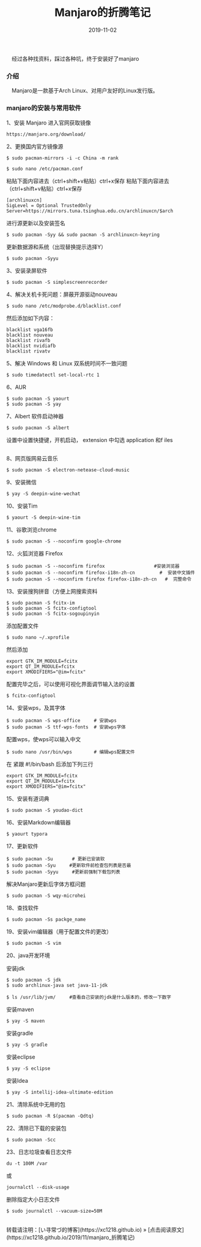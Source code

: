 ﻿---
layout: post
title: "Manjaro的折腾笔记"
date: 2019-11-02 
description: "manjaro的安装与常用软件"
tag: Linux   
---

　经过各种找资料，踩过各种坑，终于安装好了manjaro


### 介绍

 　Manjaro是一款基于Arch Linux、对用户友好的Linux发行版。

### manjaro的安装与常用软件



1、安装 Manjaro  进入官网获取镜像

```     
https://manjaro.org/download/
```    

2、更换国内官方镜像源

```     
$ sudo pacman-mirrors -i -c China -m rank
```   
```   
$ sudo nano /etc/pacman.conf
```

粘贴下面内容进去（ctrl+shift+v粘贴）ctrl+x保存
粘贴下面内容进去（ctrl+shift+v粘贴）ctrl+x保存

```     
[archlinuxcn]
SigLevel = Optional TrustedOnly
Server=https://mirrors.tuna.tsinghua.edu.cn/archlinuxcn/$arch
```

进行源更新以及安装签名

```     
$ sudo pacman -Syy && sudo pacman -S archlinuxcn-keyring
```
更新数据源和系统（出现替换提示选择Y）

```     
$ sudo pacman -Syyu
```

3、安装录屏软件

```     
$ sudo pacman -S simplescreenrecorder
```    

4、解决关机卡死问题：屏蔽开源驱动nouveau

```     
$ sudo nano /etc/modprobe.d/blacklist.conf
```    
然后添加如下内容：
```     
blacklist vga16fb
blacklist nouveau
blacklist rivafb
blacklist nvidiafb
blacklist rivatv
```

5、解决  Windows 和 Linux  双系统时间不一致问题
```     
$ sudo timedatectl set-local-rtc 1
```    

6、AUR

```     
$ sudo pacman -S yaourt
$ sudo pacman -S yay
```    

7、Albert 软件启动神器

```     
$ sudo pacman -S albert
```    
设置中设置快捷键，开机启动，  extension 中勾选  application  和f  iles

```  
```  

8、网页版网易云音乐

```     
$ sudo pacman -S electron-netease-cloud-music
```    

9、安装微信

```     
$ yay -S deepin-wine-wechat
```    

10、安装Tim

```     
$ yaourt -S deepin-wine-tim
```    

11、谷歌浏览chrome

```     
$ sudo pacman -S --noconfirm google-chrome
```    

12、火狐浏览器 Firefox
```    
$ sudo pacman -S --noconfirm firefox                  #安装浏览器  
$ sudo pacman -S --noconfirm firefox-i18n-zh-cn         #  安装中文插件
$ sudo pacman -S --noconfirm firefox firefox-i18n-zh-cn   #  完整命令  

```   

13、安装搜狗拼音（方便上网搜索资料

```     
$ sudo pacman -S fcitx-im 
$ sudo pacman -S fcitx-configtool
$ sudo pacman -S fcitx-sogoupinyin
```    
添加配置文件
```  
$ sudo nano ~/.xprofile
``` 
然后添加
``` 
export GTK_IM_MODULE=fcitx
export QT_IM_MODULE=fcitx
export XMODIFIERS="@im=fcitx"
``` 
配置完毕之后，可以使用可视化界面调节输入法的设置
``` 
$ fcitx-configtool
```

14、安装wps，及其字体

```     
$ sudo pacman -S wps-office     # 安装wps
$ sudo pacman -S ttf-wps-fonts  # 安装wps字体
```    
配置wps，使wps可以输入中文
```   
$ sudo nano /usr/bin/wps        # 编辑wps配置文件
```   
在 紧跟  #!/bin/bash  后添加下列三行
``` 
export GTK_IM_MODULE=fcitx
export QT_IM_MODULE=fcitx
export XMODIFIERS="@im=fcitx"
``` 

15、安装有道词典
``` 
$ sudo pacman -S youdao-dict
```        

16、安装Markdown编辑器

```     
$ yaourt typora
```    

17、更新软件

```     
$ sudo pacman -Su		# 更新已安装软
$ sudo pacman -Syu	   #更新软件前检查包列表是否最
$ sudo pacman -Syyu     #更新前强制下载包列表 
```    
解决Manjaro更新后字体方框问题
```    
$ sudo pacman -S wqy-microhei
```    

18、查找软件
```     
$ sudo pacman -Ss packge_name
```    

19、安装vim编辑器（用于配置文件的更改）

```     
$ sudo pacman -S vim
```    

20、java开发环境

安装jdk
``` 
$ sudo pacman -S jdk
$ sudo archlinux-java set java-11-jdk
```  
```  
$ ls /usr/lib/jvm/     #查看自己安装的jdk是什么版本的，修改一下数字
```  

安装maven
```  
$ yay -S maven
``` 
安装gradle
```
$ yay -S gradle
```
安装eclipse
```
$ yay -S eclipse
```
安装Idea
```
$ yay -S intellij-idea-ultimate-edition
```  

21、清除系统中无用的包
```  
$ sudo pacman -R $(pacman -Qdtq)
```  

22、清除已下载的安装包
```
$ sudo pacman -Scc
```  

23、日志垃圾查看日志文件
```
du -t 100M /var
```
或
```
journalctl --disk-usage
```
删除指定大小日志文件
```
$ sudo journalctl --vacuum-size=50M
```  

<br>
转载请注明：[い寻常づ的博客](https://xc1218.github.io) » [点击阅读原文](https://xc1218.github.io/2019/11/manjaro_折腾笔记)
